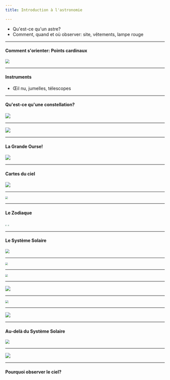```yaml
---
title: Introduction à l'astronomie

---
```


- Qu'est-ce qu'un astre? 
- Comment, quand et où observer: site, vêtements, lampe rouge

---

#### Comment s'orienter: Points cardinaux

<img src="orientation.jpg" style="zoom:80%;" />

---

#### Instruments

- Œil nu, jumelles, télescopes

---

#### Qu'est-ce qu'une constellation?

![](uma_1.png)

---

![](uma_2.png)

---

#### La Grande Ourse!

![](UrsaMajor.jpg)

---

#### Cartes du ciel

![](nebra.png)

---

<img src="septembre-soir.jpg" style="zoom:50%;" />


---

#### Le Zodiaque

<img src="zodiac1.jpg" style="zoom:25%;" />
<img src="zodiac2.jpg" style="zoom:25%;" />


---

#### Le Système Solaire

<img src="sun.jpeg" style="zoom:80%;" />

---

<img src="moon.jpeg" style="zoom:50%;" />

---

<img src="jupiter.jpeg" style="zoom:50%;" />

---

<img src="saturn.jpeg" style="zoom:100%;" />

---

<img src="comet.jpeg" style="zoom:60%;" />

---

<img src="meteor-shower.webp" style="zoom:100%;" />

---

#### Au-delà du Système Solaire

<img src="m13.jpeg" style="zoom:80%;" />

---

<img src="m51.jpeg" style="zoom:100%;" />

---

#### Pourquoi observer le ciel?
